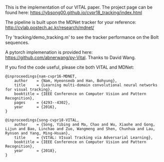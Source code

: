 This is the implementation of our VITAL paper. The project page can be found here:
https://ybsong00.github.io/cvpr18_tracking/index.html

The pipeline is built upon the MDNet tracker for your reference:
http://cvlab.postech.ac.kr/research/mdnet/

Try 'tracking/demo_tracking.m' to see the tracker performance on the Bolt sequences.

A pytorch implemenation is provided here: https://github.com/abnerwang/py-Vital. Thanks to David Wang.

<p>If you find the code useful, please cite both VITAL and MDNet:</p>

<pre><code>@inproceedings{nam-cvpr16-MDNET,
    author    = {Nam, Hyeonseob and Han, Bohyung}, 
    title     = {Learning multi-domain convolutional neural networks for visual tracking}, 
    booktitle = {IEEE Conference on Computer Vision and Pattern Recognition},    
    pages     = {4293--4302},
    year      = {2016},
}
</code></pre>

<pre><code>@inproceedings{song-cvpr18-VITAL,
    author    = {Song, Yibing and Ma, Chao and Wu, Xiaohe and Gong, Lijun and Bao, Linchao and Zuo, Wangmeng and Shen, Chunhua and Lau, Rynson and Yang, Ming-Hsuan}, 
    title     = {VITAL: VIsual Tracking via Adversarial Learning}, 
    booktitle = {IEEE Conference on Computer Vision and Pattern Recognition},    
    year      = {2018},
}
</code></pre>


